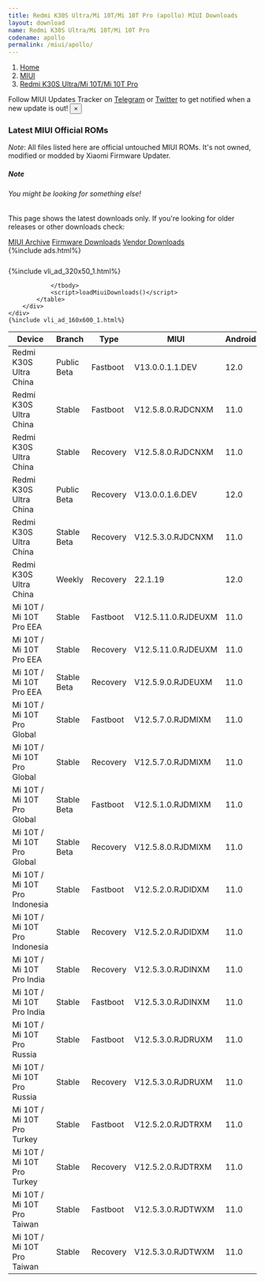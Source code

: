 ```yaml
---
title: Redmi K30S Ultra/Mi 10T/Mi 10T Pro (apollo) MIUI Downloads
layout: download
name: Redmi K30S Ultra/Mi 10T/Mi 10T Pro
codename: apollo
permalink: /miui/apollo/
---
```

<nav aria-label="breadcrumb">
    <ol class="breadcrumb">
        <li class="breadcrumb-item"><a href="/">Home</a></li>
        <li class="breadcrumb-item"><a href="/miui/">MIUI</a></li>
        <li class="breadcrumb-item active" aria-current="page"><a href="/miui/apollo/">Redmi K30S Ultra/Mi 10T/Mi 10T Pro</a></li>
    </ol>
</nav>
<div class="alert alert-primary alert-dismissible fade show" role="alert">
    Follow MIUI Updates Tracker on <a href="https://t.me/MIUIUpdatesTracker" class="alert-link">Telegram</a>
     or <a href="https://twitter.com/MiFwUpdater" class="alert-link">Twitter</a> to get notified when a new update is out!
    <button type="button" class="close" data-dismiss="alert" aria-label="Close">
        <span aria-hidden="true">&times;</span>
    </button>
</div>

### Latest MIUI Official ROMs
*Note*: All files listed here are official untouched MIUI ROMs. It's not owned, modified or modded by Xiaomi Firmware Updater.
<div class="card">
  <div class="card-body">
    <h5 class="card-title">Note</h5>
    <h6 class="card-subtitle mb-2 text-muted">You might be looking for something else!</h6>
    <p class="card-text">This page shows the latest downloads only.
     If you're looking for older releases or other downloads check:</p>
    <a href="/archive/miui/apollo/" class="card-link">MIUI Archive</a>
    <a href="/firmware/apollo/" class="card-link">Firmware Downloads</a>
    <a href="/vendor/apollo/" class="card-link">Vendor Downloads</a>
  </div>
</div>
{%include ads.html%}
<div class="row justify-content-center">
    <div class="col-10">
        <div class="table-responsive-md" style="margin-top: 25px;">
            {%include vli_ad_320x50_1.html%}
            <table id="miui" class="display dt-responsive nowrap compact table table-striped table-hover table-sm">
                <thead class="thead-dark">
                    <tr>
                        <th data-ref="device">Device</th>
                        <th data-ref="branch">Branch</th>
                        <th data-ref="type">Type</th>
                        <th data-ref="miui">MIUI</th>
                        <th data-ref="android">Android</th>
                        <th data-ref="size">Size</th>
                        <th data-ref="size">Date</th>
                        <th data-ref="link">Link</th>
                    </tr>
                </thead>
                <tbody>
                <tr><td>Redmi K30S Ultra China</td><td>Public Beta</td><td>Fastboot</td><td>V13.0.0.1.1.DEV</td><td>12.0</td><td>4.8 GB</td><td>2022-01-14</td><td><a href="/miui/apollo/public beta/V13.0.0.1.1.DEV/">Download</a></td></tr>
<tr><td>Redmi K30S Ultra China</td><td>Stable</td><td>Fastboot</td><td>V12.5.8.0.RJDCNXM</td><td>11.0</td><td>5.2 GB</td><td>2021-12-06</td><td><a href="/miui/apollo/stable/V12.5.8.0.RJDCNXM/">Download</a></td></tr>
<tr><td>Redmi K30S Ultra China</td><td>Stable</td><td>Recovery</td><td>V12.5.8.0.RJDCNXM</td><td>11.0</td><td>4.1 GB</td><td>2021-12-18</td><td><a href="/miui/apollo/stable/V12.5.8.0.RJDCNXM/">Download</a></td></tr>
<tr><td>Redmi K30S Ultra China</td><td>Public Beta</td><td>Recovery</td><td>V13.0.0.1.6.DEV</td><td>12.0</td><td>4.5 GB</td><td>2022-01-21</td><td><a href="/miui/apollo/public beta/V13.0.0.1.6.DEV/">Download</a></td></tr>
<tr><td>Redmi K30S Ultra China</td><td>Stable Beta</td><td>Recovery</td><td>V12.5.3.0.RJDCNXM</td><td>11.0</td><td>3.9 GB</td><td>2021-08-10</td><td><a href="/miui/apollo/stable beta/V12.5.3.0.RJDCNXM/">Download</a></td></tr>
<tr><td>Redmi K30S Ultra China</td><td>Weekly</td><td>Recovery</td><td>22.1.19</td><td>12.0</td><td>4.7 GB</td><td>2022-01-20</td><td><a href="/miui/apollo/weekly/22.1.19/">Download</a></td></tr>
<tr><td>Mi 10T / Mi 10T Pro EEA</td><td>Stable</td><td>Fastboot</td><td>V12.5.11.0.RJDEUXM</td><td>11.0</td><td>5.5 GB</td><td>2021-12-14</td><td><a href="/miui/apollo/stable/V12.5.11.0.RJDEUXM/">Download</a></td></tr>
<tr><td>Mi 10T / Mi 10T Pro EEA</td><td>Stable</td><td>Recovery</td><td>V12.5.11.0.RJDEUXM</td><td>11.0</td><td>3.3 GB</td><td>2021-12-28</td><td><a href="/miui/apollo/stable/V12.5.11.0.RJDEUXM/">Download</a></td></tr>
<tr><td>Mi 10T / Mi 10T Pro EEA</td><td>Stable Beta</td><td>Recovery</td><td>V12.5.9.0.RJDEUXM</td><td>11.0</td><td>3.3 GB</td><td>2021-11-21</td><td><a href="/miui/apollo/stable beta/V12.5.9.0.RJDEUXM/">Download</a></td></tr>
<tr><td>Mi 10T / Mi 10T Pro Global</td><td>Stable</td><td>Fastboot</td><td>V12.5.7.0.RJDMIXM</td><td>11.0</td><td>5.4 GB</td><td>2021-12-14</td><td><a href="/miui/apollo/stable/V12.5.7.0.RJDMIXM/">Download</a></td></tr>
<tr><td>Mi 10T / Mi 10T Pro Global</td><td>Stable</td><td>Recovery</td><td>V12.5.7.0.RJDMIXM</td><td>11.0</td><td>3.2 GB</td><td>2021-12-27</td><td><a href="/miui/apollo/stable/V12.5.7.0.RJDMIXM/">Download</a></td></tr>
<tr><td>Mi 10T / Mi 10T Pro Global</td><td>Stable Beta</td><td>Fastboot</td><td>V12.5.1.0.RJDMIXM</td><td>11.0</td><td>5.3 GB</td><td>2021-07-08</td><td><a href="/miui/apollo/stable beta/V12.5.1.0.RJDMIXM/">Download</a></td></tr>
<tr><td>Mi 10T / Mi 10T Pro Global</td><td>Stable Beta</td><td>Recovery</td><td>V12.5.8.0.RJDMIXM</td><td>11.0</td><td>3.2 GB</td><td>2022-01-06</td><td><a href="/miui/apollo/stable beta/V12.5.8.0.RJDMIXM/">Download</a></td></tr>
<tr><td>Mi 10T / Mi 10T Pro Indonesia</td><td>Stable</td><td>Fastboot</td><td>V12.5.2.0.RJDIDXM</td><td>11.0</td><td>4.7 GB</td><td>2021-09-15</td><td><a href="/miui/apollo/stable/V12.5.2.0.RJDIDXM/">Download</a></td></tr>
<tr><td>Mi 10T / Mi 10T Pro Indonesia</td><td>Stable</td><td>Recovery</td><td>V12.5.2.0.RJDIDXM</td><td>11.0</td><td>3.2 GB</td><td>2021-09-26</td><td><a href="/miui/apollo/stable/V12.5.2.0.RJDIDXM/">Download</a></td></tr>
<tr><td>Mi 10T / Mi 10T Pro India</td><td>Stable</td><td>Recovery</td><td>V12.5.3.0.RJDINXM</td><td>11.0</td><td>3.1 GB</td><td>2021-09-29</td><td><a href="/miui/apollo/stable/V12.5.3.0.RJDINXM/">Download</a></td></tr>
<tr><td>Mi 10T / Mi 10T Pro India</td><td>Stable</td><td>Fastboot</td><td>V12.5.3.0.RJDINXM</td><td>11.0</td><td>3.8 GB</td><td>2021-09-23</td><td><a href="/miui/apollo/stable/V12.5.3.0.RJDINXM/">Download</a></td></tr>
<tr><td>Mi 10T / Mi 10T Pro Russia</td><td>Stable</td><td>Fastboot</td><td>V12.5.3.0.RJDRUXM</td><td>11.0</td><td>4.8 GB</td><td>2021-12-12</td><td><a href="/miui/apollo/stable/V12.5.3.0.RJDRUXM/">Download</a></td></tr>
<tr><td>Mi 10T / Mi 10T Pro Russia</td><td>Stable</td><td>Recovery</td><td>V12.5.3.0.RJDRUXM</td><td>11.0</td><td>3.3 GB</td><td>2021-12-22</td><td><a href="/miui/apollo/stable/V12.5.3.0.RJDRUXM/">Download</a></td></tr>
<tr><td>Mi 10T / Mi 10T Pro Turkey</td><td>Stable</td><td>Fastboot</td><td>V12.5.2.0.RJDTRXM</td><td>11.0</td><td>4.5 GB</td><td>2021-12-20</td><td><a href="/miui/apollo/stable/V12.5.2.0.RJDTRXM/">Download</a></td></tr>
<tr><td>Mi 10T / Mi 10T Pro Turkey</td><td>Stable</td><td>Recovery</td><td>V12.5.2.0.RJDTRXM</td><td>11.0</td><td>3.3 GB</td><td>2021-12-30</td><td><a href="/miui/apollo/stable/V12.5.2.0.RJDTRXM/">Download</a></td></tr>
<tr><td>Mi 10T / Mi 10T Pro Taiwan</td><td>Stable</td><td>Fastboot</td><td>V12.5.3.0.RJDTWXM</td><td>11.0</td><td>4.1 GB</td><td>2021-12-12</td><td><a href="/miui/apollo/stable/V12.5.3.0.RJDTWXM/">Download</a></td></tr>
<tr><td>Mi 10T / Mi 10T Pro Taiwan</td><td>Stable</td><td>Recovery</td><td>V12.5.3.0.RJDTWXM</td><td>11.0</td><td>3.2 GB</td><td>2021-12-29</td><td><a href="/miui/apollo/stable/V12.5.3.0.RJDTWXM/">Download</a></td></tr>

                </tbody>
                <script>loadMiuiDownloads()</script>
            </table>
        </div>
    </div>
    {%include vli_ad_160x600_1.html%}
</div>
